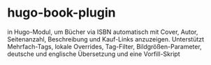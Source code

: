 # hugo-book-plugin
in Hugo-Modul, um Bücher via ISBN automatisch mit Cover, Autor, Seitenanzahl, Beschreibung und Kauf-Links anzuzeigen. Unterstützt Mehrfach-Tags, lokale Overrides, Tag-Filter, Bildgrößen-Parameter, deutsche und englische Übersetzung und eine Vorfill-Skript
